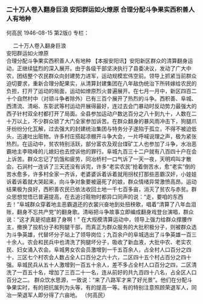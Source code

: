 ### 二十万人卷入翻身巨浪  安阳群运如火燎原  合理分配斗争果实西积善人人有地种
何高民
1946-08-15
第2版()
专栏：

　  二十万人卷入翻身巨浪            
    安阳群运如火燎原        
    合理分配斗争果实西积善人人有地种
    【本报安阳讯】安阳新区群众的清算翻身运动，正继续猛烈的深入展开。由于各级干部坚决执行了县委决议，发动了广大中农，团结整个农民群众向封建势力进军，运动规模宏伟空前。领导上抓紧当前群众迫切要求，重新合理分配果实，从清算封建集团在八年敌伪统治下所转嫁给农民的负担，打开了运动的局面，运动如燎原烈火普遍展开。在七月一月中，新区四百二十个自然村中（对顽斗争者除外）已有三百个展开了热烈的斗争。西积善、阜城、西清流、清峪、东彰武等村运动开展得最好，连过去会门暴动时反动势力最强大的西子针村双全村都打开了局面。全县参加运动户数达百分之八十到九十，人数在二十万以上，不少群众锁了大门全家参加诉苦。在群众翻身的暴风雨冲击下，狗腿爪牙纷纷分化瓦解，过去强大的封建统治集团与特务分子遂陷于孤立，不得不被迫低头，迅速吐出赃物。许多村庄搭起凉棚开斗争大会，一片呼喊说理之声，极为紧张热烈。在运动中，贫农特别活跃，部分富农及观台煤矿工人也参加了斗争，水冶恶霸地主李晓峰的儿媳妇也去控诉他的罪行。阜城九百三十二户就有八百四十户在会上诉苦。群众忘记了饥饿和疲劳，同冶桥村一口气诉了一天一夜，天明鸡叫才散会。石涧村一连诉了三天还没有诉完，许多“老实农民”抢着倒苦水，愈“老实”倒的苦水愈多，许多村全家一齐诉，老婆婆诉着诉着就用拐杖打那些恶霸汉奸，小娃娃诉着诉着就大哭起来，向斗争对象要被逼死了的娘，群众情绪异常激愤高昂。运动结果极为良好，西积善农民已依法收回土地一千七百多亩，消灭了贫农与赤贫。群众思想觉悟已普遍提高，在去追讨赃物时都异口同声的说：“走，要咱的东西去！”阜城群众穿着地主恶霸退还的衣裳兴奋地到处扭秧歌，唱着“清算了八年血泪账，翻身不忘共产党”的翻身歌。清峪把斗争故事立即编成翻身戏登台演唱，群众说：“这才真是彻底翻了身啊！”
    在大规模清算运动中，领导上强力给群众撑腰作主，撤换了投机分子和狗腿干部，而真正为群众服务的大批积极分子，则被群众选为斗争英雄，代替坏分子站上了领导岗位；九百余户的阜城选出了斗争英雄一百三十余人。农会和民兵中也清洗了狗腿坏分子，吸收了新血液，大批中农、老实农民、妇女涌入农会。阜城男女农会员激增到一千五百余人，占全村人口百分之四十，三区七个村农会人数占全人口百分之六十六，二区四十五个村占百分之四十强。阜城民兵从五十人激增到一百五十余人，差不多占全村人口百分之四，二区清洗了一百五十名，增加了三百二十一名，连从前好的共九百四十八名，占全区人口百分之二。
    群众饮水思源，一致说：“来了八路军才来了好光景”。他们在分配斗争果实时，有的把抗属列为头等，有的提高一等。有的特别注意照顾荣退军人，同冶一荣退军人即分得了六亩地。  （何高民）
